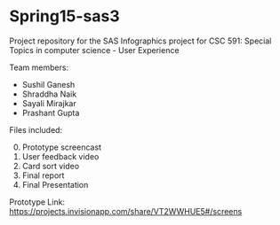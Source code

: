 # Spring15-sas3
Project repository for the SAS Infographics project for CSC 591: Special Topics in computer science - User Experience

Team members: 
* Sushil Ganesh
* Shraddha Naik
* Sayali Mirajkar
* Prashant Gupta

Files included:

0. Prototype screencast
0. User feedback video
0. Card sort video
0. Final report
0. Final Presentation

Prototype Link: https://projects.invisionapp.com/share/VT2WWHUE5#/screens
